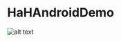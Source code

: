 # HaHAndroidDemo

![alt text](https://raw.githubusercontent.com/username/projectname/branch/path/to/img.png)
